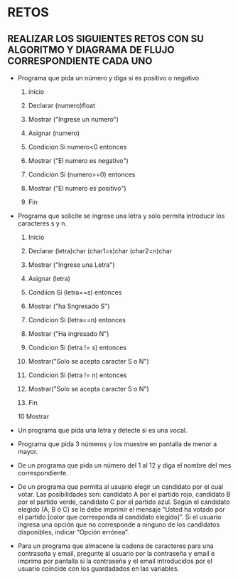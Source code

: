 # RETOS
## REALIZAR LOS SIGUIENTES RETOS CON SU ALGORITMO Y DIAGRAMA DE FLUJO CORRESPONDIENTE CADA UNO 

* Programa que pida un número y diga si es positivo o negativo

  1. inicio

  2. Declarar (numero)float
                       
  3. Mostrar ("Ingrese un numero")

  4. Asignar (numero)

  5. Condicion Si numero<0 entonces 

  6. Mostrar ("El numero es negativo")

  7. Condicion Si (numero>=0) entonces
  
  8. Mostrar ("El numero es positivo") 

  9. Fin

* Programa que solicite se ingrese una letra y sólo permita introducir los caracteres s y n.

  1. Inicio 

  2. Declarar (letra)char
               (char1=s)char
               (char2=n)char
        
  3. Mostrar ("Ingrese una Letra")

  4. Asignar (letra)

  5. Condiion Si (letra==s) entonces 

  6. Mostrar ("ha Sngresado S")

  7. Condicion Si (letra==n) entonces

  8. Mostrar ("Ha ingresado N")

  9. Condicion Si (letra != s) entonces

  10. Mostrar("Solo se acepta caracter S o N")

  11. Condicion Si (letra != n) entonces

  12. Mostrar("Solo se acepta caracter S o N")

  13. Fin

  10 Mostrar 
* Un programa que pida una letra y detecte si es una vocal. 
* Programa que pida 3 números y los muestre en pantalla de menor a mayor.  
* De un programa que pida un número del 1 al 12 y diga el nombre del mes correspondiente.
* De un programa que permita al usuario elegir un candidato por el cual votar. Las posibilidades son: candidato A por el partido rojo, candidato B por el partido verde, candidato C por el partido azul. Según el candidato elegido (A, B ó C) se le debe imprimir el mensaje “Usted ha votado por el partido [color que corresponda al candidato elegido]”. Si el usuario ingresa una opción que no corresponde a ninguno de los candidatos disponibles, indicar “Opción errónea”.
* Para un programa que almacene la cadena de caracteres para una contraseña y email, pregunte al usuario por la contraseña y email e imprima por pantalla si la contraseña y el email introducidos por el usuario coincide con los guardadados en las variables.
